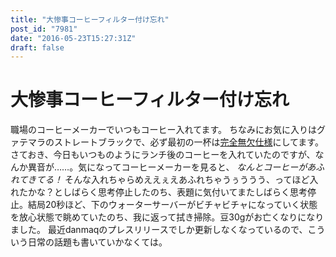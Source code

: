 ```yaml
---
title: "大惨事コーヒーフィルター付け忘れ"
post_id: "7981"
date: "2016-05-23T15:27:31Z"
draft: false
---
```


# 大惨事コーヒーフィルター付け忘れ

職場のコーヒーメーカーでいつもコーヒー入れてます。 ちなみにお気に入りはグァテマラのストレートブラックで、必ず最初の一杯は[完全無欠仕様](http://www.amazon.co.jp/gp/product/B015S5545W/ref=as_li_ss_tl?ie=UTF8&camp=247&creative=7399&creativeASIN=B015S5545W&linkCode=as2&tag=danmaq-22)にしてます。 さておき、今日もいつものようにランチ後のコーヒーを入れていたのですが、なんか異音が……。気になってコーヒーメーカーを見ると、 _なんとコーヒーがあふれてきてる！_ そんな入れちゃらめええぇえあふれちゃうぅううう、ってほど入れたかな？としばらく思考停止したのち、表題に気付いてまたしばらく思考停止。結局20秒ほど、下のウォーターサーバーがビチャビチャになっていく状態を放心状態で眺めていたのち、我に返って拭き掃除。豆30gがお亡くなりになりました。 最近danmaqのプレスリリースでしか更新しなくなっているので、こういう日常の話題も書いていかなくては。
